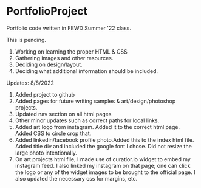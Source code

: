 # PortfolioProject
Portfolio code written in FEWD Summer '22 class.


This is pending. 
1. Working on learning the proper HTML & CSS
2. Gathering images and other resources. 
3. Deciding on design/layout. 
4. Deciding what additional information should be included. 


Updates: 
8/8/2022
1. Added project to github
2. Added pages for future writing samples & art/design/photoshop projects. 
3. Updated nav section on all html pages
4. Other minor updates such as correct paths for local links.
5. Added art logo from instagram. Added it to the correct html page. Added CSS to circle crop that. 
6. Added linkedin/facebook profile photo.Added this to the index html file. Added title div and included the google font I chose. Did not resize the large photo intentionally.
7. On art projects html file, I made use of curatior.io widget to embed my instagram feed. I also linked my instagram on that page; one can click the logo or any of the widget images to be brought to the official page. I also updated the necessary css for margins, etc.